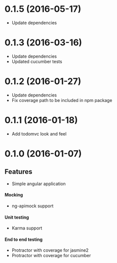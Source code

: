 <a name="0.1.5"></a>
# 0.1.5 (2016-05-17)

- Update dependencies

<a name="0.1.3"></a>
# 0.1.3 (2016-03-16)

- Update dependencies
- Updated cucumber tests

<a name="0.1.2"></a>
# 0.1.2 (2016-01-27)

- Update dependencies
- Fix coverage path to be included in npm package

<a name="0.1.1"></a>
# 0.1.1 (2016-01-18)

- Add todomvc look and feel

<a name="0.1.0"></a>
# 0.1.0 (2016-01-07)

## Features
- Simple angular application
#### Mocking
- ng-apimock support
#### Unit testing
- Karma support
#### End to end testing
- Protractor with coverage for jasmine2
- Protractor with coverage for cucumber